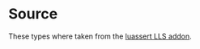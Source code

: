 # Source

These types where taken from the [luassert LLS addon](https://github.com/LuaCATS/luassert/tree/main).